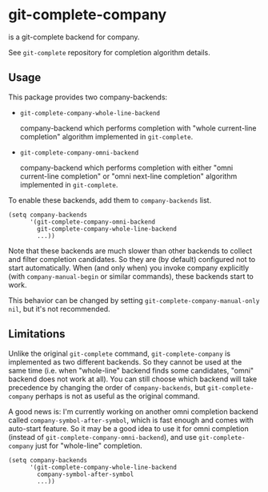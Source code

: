 # git-complete-company

is a git-complete backend for company.

See `git-complete` repository for completion algorithm details.

## Usage

This package provides two company-backends:

- `git-complete-company-whole-line-backend`

  company-backend which performs completion with "whole current-line
  completion" algorithm implemented in `git-complete`.

- `git-complete-company-omni-backend`

  company-backend which performs completion with either "omni
  current-line completion" or "omni next-line completion" algorithm
  implemented in `git-complete`.

To enable these backends, add them to `company-backends` list.

```emacs-lisp
(setq company-backends
      '(git-complete-company-omni-backend
        git-complete-company-whole-line-backend
        ...))
```

Note that these backends are much slower than other backends to
collect and filter completion candidates. So they are (by default)
configured not to start automatically. When (and only when) you invoke
company explicitly (with `company-manual-begin` or similar commands),
these backends start to work.

This behavior can be changed by setting
`git-complete-company-manual-only` `nil`, but it's not recommended.

## Limitations

Unlike the original `git-complete` command, `git-complete-company` is
implemented as two different backends. So they cannot be used at the
same time (i.e. when "whole-line" backend finds some candidates,
"omni" backend does not work at all). You can still choose which
backend will take precedence by changing the order of
`company-backends`, but `git-complete-company` perhaps is not as
useful as the original command.

A good news is: I'm currently working on another omni completion
backend called `company-symbol-after-symbol`, which is fast enough and
comes with auto-start feature. So it may be a good idea to use it for
omni completion (instead of `git-complete-company-omni-backend`), and
use `git-complete-company` just for "whole-line" completion.

```emacs-lisp
(setq company-backends
      '(git-complete-company-whole-line-backend
        company-symbol-after-symbol
        ...))
```
